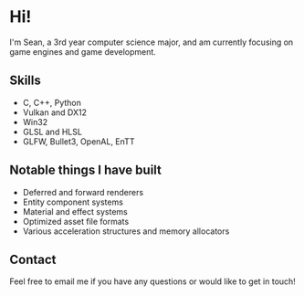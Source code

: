 # Hi!
I'm Sean, a 3rd year computer science major, and am currently focusing on game engines and game development.

## Skills
* C, C++, Python
* Vulkan and DX12
* Win32
* GLSL and HLSL
* GLFW, Bullet3, OpenAL, EnTT

## Notable things I have built
- Deferred and forward renderers
- Entity component systems
- Material and effect systems
- Optimized asset file formats
- Various acceleration structures and memory allocators

## Contact
Feel free to email me if you have any questions or would like to get in touch!
